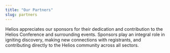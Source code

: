 ```yaml
---
title: "Our Partners"
slug: partners
---
```


Helios appreciates our sponsors for their dedication and contribution to the
Helios Conference and surrounding events. Sponsors play an integral role in
igniting discovery, making new connections with registrants, and contributing
directly to the Helios community across all sectors.
